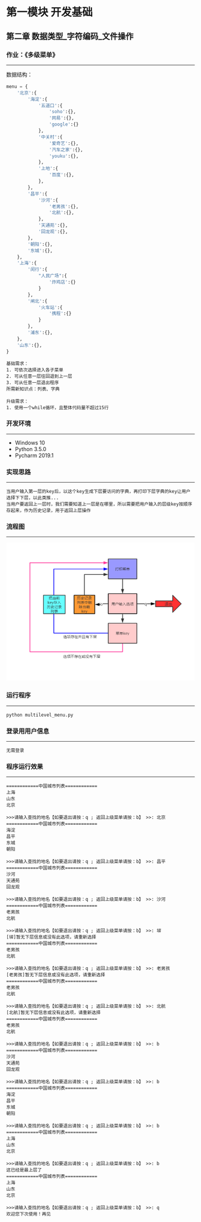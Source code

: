 # 第一模块 开发基础
## 第二章 数据类型_字符编码_文件操作
    
### 作业：《多级菜单》
___
数据结构：
```python
menu = {
    '北京':{
        '海淀':{
            '五道口':{
                'soho':{},
                '网易':{},
                'google':{}
            },
            '中关村':{
                '爱奇艺':{},
                '汽车之家':{},
                'youku':{},
            },
            '上地':{
                '百度':{},
            },
        },
        '昌平':{
            '沙河':{
                '老男孩':{},
                '北航':{},
            },
            '天通苑':{},
            '回龙观':{},
        },
        '朝阳':{},
        '东城':{},
    },
    '上海':{
        '闵行':{
            "人民广场":{
                '炸鸡店':{}
            }
        },
        '闸北':{
            '火车站':{
                '携程':{}
            }
        },
        '浦东':{},
    },
    '山东':{},
}
```
    基础需求：
    1. 可依次选择进入各子菜单
    2. 可从任意一层往回退到上一层
    3. 可从任意一层退出程序
    所需新知识点：列表、字典
    
    升级需求：
    1. 使用一个while循环，且整体代码量不超过15行
     
### 开发环境
___
 - Windows 10
 - Python 3.5.0
 - Pycharm 2019.1



### 实现思路
___
    当用户输入第一层的key后，以这个key生成下层要访问的字典，再打印下层字典的key让用户选择下下层，以此类推...
    当用户要返回上一层时，我们需要知道上一层是在哪里，所以需要把用户输入的层级key按顺序存起来，作为历史记录，用于返回上层操作

### 流程图
___
![多级菜单流程图](./multilevel_menu_fowl.png)


### 运行程序
___
`python multilevel_menu.py`


### 登录用用户信息
___
    无需登录
    

### 程序运行效果
___
    ============中国城市列表============
    上海
    山东
    北京
    
    >>>请输入查找的地名【如要退出请按：q ; 返回上级菜单请按：b】 >>: 北京
    ============中国城市列表============
    海淀
    昌平
    东城
    朝阳
    
    >>>请输入查找的地名【如要退出请按：q ; 返回上级菜单请按：b】 >>: 昌平
    ============中国城市列表============
    沙河
    天通苑
    回龙观
    
    >>>请输入查找的地名【如要退出请按：q ; 返回上级菜单请按：b】 >>: 沙河
    ============中国城市列表============
    老男孩
    北航
    
    >>>请输入查找的地名【如要退出请按：q ; 返回上级菜单请按：b】 >>: 堓
    [堓]暂无下层信息或没有此选项，请重新选择
    ============中国城市列表============
    老男孩
    北航
    
    >>>请输入查找的地名【如要退出请按：q ; 返回上级菜单请按：b】 >>: 老男孩
    [老男孩]暂无下层信息或没有此选项，请重新选择
    ============中国城市列表============
    老男孩
    北航
    
    >>>请输入查找的地名【如要退出请按：q ; 返回上级菜单请按：b】 >>: 北航
    [北航]暂无下层信息或没有此选项，请重新选择
    ============中国城市列表============
    老男孩
    北航
    
    >>>请输入查找的地名【如要退出请按：q ; 返回上级菜单请按：b】 >>: b
    ============中国城市列表============
    沙河
    天通苑
    回龙观
    
    >>>请输入查找的地名【如要退出请按：q ; 返回上级菜单请按：b】 >>: b
    ============中国城市列表============
    海淀
    昌平
    东城
    朝阳
    
    >>>请输入查找的地名【如要退出请按：q ; 返回上级菜单请按：b】 >>: b
    ============中国城市列表============
    上海
    山东
    北京
    
    >>>请输入查找的地名【如要退出请按：q ; 返回上级菜单请按：b】 >>: b
    这已经是最上层了
    ============中国城市列表============
    上海
    山东
    北京
    
    >>>请输入查找的地名【如要退出请按：q ; 返回上级菜单请按：b】 >>: q
    欢迎您下次使用！再见
